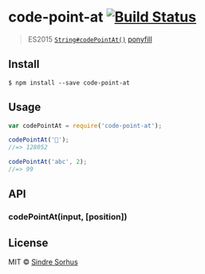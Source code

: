 # code-point-at [![Build Status](https://travis-ci.org/sindresorhus/code-point-at.svg?branch=master)](https://travis-ci.org/sindresorhus/code-point-at)

> ES2015 [`String#codePointAt()`](https://developer.mozilla.org/en-US/docs/Web/JavaScript/Reference/Global_Objects/String/codePointAt) [ponyfill](https://ponyfill.com)

## Install

```
$ npm install --save code-point-at
```

## Usage

```js
var codePointAt = require('code-point-at');

codePointAt('🐴');
//=> 128052

codePointAt('abc', 2);
//=> 99
```

## API

### codePointAt(input, [position])

## License

MIT © [Sindre Sorhus](https://sindresorhus.com)

